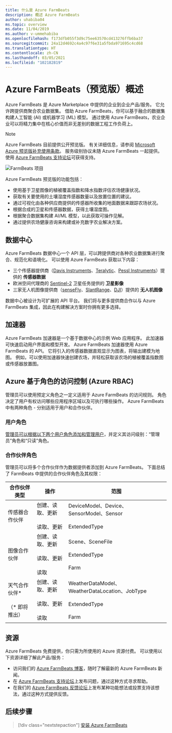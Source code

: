 ```yaml
---
title: 什么是 Azure FarmBeats
description: 概述 Azure FarmBeats
author: uhabiba04
ms.topic: overview
ms.date: 11/04/2019
ms.author: v-ummehabiba
ms.openlocfilehash: f173dfb055f3d9c75ee63570cd413276ffb6ba37
ms.sourcegitcommit: 24a12d4692c4a4c97f6e31a5fbda971695c4cd68
ms.translationtype: HT
ms.contentlocale: zh-CN
ms.lasthandoff: 03/05/2021
ms.locfileid: "102182819"
---
```

# <a name="overview-of-azure-farmbeats-preview"></a>Azure FarmBeats（预览版）概述

Azure FarmBeats 是 Azure Marketplace 中提供的企业到企业产品/服务。 它允许跨提供商聚合农业数据集。 借助 Azure FarmBeats，你可以基于融合的数据集构建人工智能 (AI) 或机器学习 (ML) 模型。 通过使用 Azure FarmBeats，农业企业可以将精力集中在核心价值而非无差别的数据工程工作负荷上。

> [!NOTE]
> Azure FarmBeats 目前提供公开预览版。 有关详细信息，请参阅 [Microsoft Azure 预览版补充使用条款](https://azure.microsoft.com/support/legal/preview-supplemental-terms/)。 服务级别协议未随 Azure FarmBeats 一起提供。 使用 [Azure FarmBeats 支持论坛](/answers/topics/azure-farmbeats.html)可获得支持。

![FarmBeats 项目](./media/architecture-for-farmbeats/farmbeats-architecture-1.png)

Azure FarmBeats 预览版的功能包括：

- 使用基于卫星图像的植被覆盖指数和降水指数评估农场健康状况。
- 获取有关要使用的土壤湿度传感器数量以及放置位置的建议。
- 通过可视化由各种供应商提供的传感器所收集的地面数据来跟踪农场状况。
- 根据合成的卫星和传感器数据，获得土壤湿度图。
- 根据聚合数据集构建 AI/ML 模型，以此获取可操作见解。
- 通过提供农场健康咨询来构建或补充数字农业解决方案。

## <a name="datahub"></a>数据中心

Azure FarmBeats 数据中心一个 API 层，可以跨提供商对各种农业数据集进行聚合、规范化和语境化。 可以使用 Azure FarmBeats 获取以下内容：
- 三个传感器提供商（[Davis Instruments](https://www.davisinstruments.com/product/enviromonitor-gateway/)、[Teralytic](https://teralytic.com/)、[Pessl Instruments](https://metos.at/)）提供的 **传感器数据**
- 欧洲空间代理商的 [Sentinel-2](https://sentinel.esa.int/web/sentinel/home) 卫星任务提供的 **卫星影像**
- 三家无人机图像提供商（[senseFly](https://www.sensefly.com/)、[SlantRange](https://slantrange.com/)、[DJI](https://dji.com/)）提供的 **无人机图像**

数据中心被设计为可扩展的 API 平台。 我们将与更多提供商合作以与 Azure FarmBeats 集成，因此在构建解决方案时你拥有更多选择。

## <a name="accelerator"></a>加速器

Azure FarmBeats 加速器是一个基于数据中心的示例 Web 应用程序。 此加速器可快速启动用户界面和模型开发。 Azure FarmBeats 加速器使用 Azure FarmBeats 的 API。 它将引入的传感器数据直观显示为图表，将输出建模为地图。 例如，可以使用加速器快速创建农场，并轻松获取该农场的植被覆盖指数图或传感器放置图。

## <a name="azure-role-based-access-control-azure-rbac"></a>Azure 基于角色的访问控制 (Azure RBAC)

管理员可以使用预定义角色之一定义适用于 Azure FarmBeats 的访问规则。 角色决定了用户有权访问哪些应用程序区域以及可执行哪些操作。 Azure FarmBeats 中有两种角色 - 分别适用于用户和合作伙伴。

### <a name="user-roles"></a>用户角色

[管理员可以根据以下两个用户角色添加和管理用户](manage-users-in-azure-farmbeats.md)，并定义其访问级别：“管理员”角色和“只读”角色。

### <a name="partner-roles"></a>合作伙伴角色

管理员可以将多个合作伙伴作为数据提供者添加到 Azure FarmBeats。 下面总结了 FarmBeats 中提供的合作伙伴角色及其权限：

| 合作伙伴类型    |   操作  | 范围 |
| ---- | -------- | -------- |
| 传感器合作伙伴  |   创建、读取、更新 <br/> <br/> 读取、更新 | DeviceModel、Device、SensorModel、Sensor <br/> <br/> ExtendedType |
| 图像合作伙伴  |   创建、读取、更新 <br/> <br/> 读取、更新 <br/> <br/> 读取 | Scene、SceneFile <br/> <br/> ExtendedType <br/> <br/> Farm |
| 天气合作伙伴* <br/> <br/>  （* 即将推出） |   创建、读取、更新 <br/> <br/> 读取、更新 <br/> <br/> 读取 | WeatherDataModel、WeatherDataLocation、JobType <br/> <br/> ExtendedType <br/> <br/> Farm |

## <a name="resources"></a>资源

Azure FarmBeats 免费提供，你只需为所使用的 Azure 资源付费。 可以使用以下资源详细了解此产品/服务：

- 访问我们的 [Azure FarmBeats 博客](https://aka.ms/farmbeatsblog)，随时了解最新的 Azure FarmBeats 新闻。
- 在 [Azure FarmBeats 支持论坛](/answers/topics/azure-farmbeats.html)上发布问题，通过这种方式寻求帮助。
- 在我们的 [Azure FarmBeats 反馈论坛](https://aka.ms/farmbeatsfeedback)上发布某种功能想法或投票支持该想法，通过这种方式提供反馈。

## <a name="next-steps"></a>后续步骤

> [!div class="nextstepaction"]
> [安装 Azure FarmBeats](install-azure-farmbeats.md)